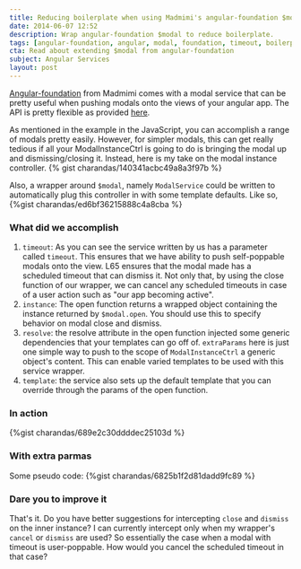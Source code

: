 ```yaml
---
title: Reducing boilerplate when using Madmimi's angular-foundation $modal
date: 2014-06-07 12:52
description: Wrap angular-foundation $modal to reduce boilerplate.
tags: [angular-foundation, angular, modal, foundation, timeout, boilerplate]
cta: Read about extending $modal from angular-foundation
subject: Angular Services
layout: post
---
```


[Angular-foundation](http://madmimi.github.io/angular-foundation/) from Madmimi comes with a modal service that can be pretty useful when pushing modals onto the views of your
angular app. The API is pretty flexible as provided [here](http://madmimi.github.io/angular-foundation/#/modal).

As mentioned in <!-- more --> the example in the JavaScript, you can accomplish a range of modals pretty easily. However, for simpler modals, this can get really tedious if all your ModalInstanceCtrl is going to do is bringing the modal up and dismissing/closing it. Instead, here is my take on the modal instance controller.
{% gist charandas/140341acbc49a8a3f97b %}

Also, a wrapper around `$modal`, namely `ModalService` could be written to automatically plug this controller in with some template defaults. Like so,
{%gist charandas/ed6bf36215888c4a8cba %}

### What did we accomplish ###

1. `timeout`: As you can see the service written by us has a parameter called `timeout`. This ensures that we have ability to push self-poppable modals onto the view.
L65 ensures that the modal made has a scheduled timeout that can dismiss it. Not only that, by using the close function of our wrapper, we can cancel any scheduled timeouts in case of a user action such as "our app becoming active".
2. `instance`: The open function returns a wrapped object containing the instance returned by `$modal.open`. You should use this to specify behavior on modal close and dismiss.
3. `resolve`: the resolve attribute in the open function injected some generic dependencies that your templates can go off of. `extraParams` here is just one simple way to push to the scope of `ModalInstanceCtrl` a generic object's content. This can enable varied templates to be used with this service wrapper.
4. `template`: the service also sets up the default template that you can override through the params of the open function.

### In action ###
{%gist charandas/689e2c30ddddec25103d %}

### With extra parmas ###
Some pseudo code: 
{%gist charandas/6825b1f2d81dadd9fc89 %}


### <a name="improving"></a> Dare you to improve it ###
That's it. Do you have better suggestions for intercepting `close` and `dismiss` on the inner instance? I can currently intercept only when my wrapper's `cancel` or `dismiss` are used? So essentially the case when a modal with timeout is user-poppable. How would you cancel the scheduled timeout in that case?



